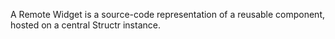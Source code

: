 A Remote Widget is a source-code representation of a reusable component, hosted on a central Structr instance.
